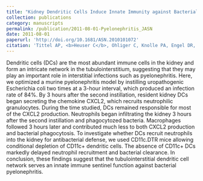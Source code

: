 ```yaml
---
title: "Kidney Dendritic Cells Induce Innate Immunity against Bacterial Pyelonephritis"
collection: publications
category: manuscripts
permalink: /publication/2011-08-01-Pyelonephritis_JASN
date: 2011-08-01
paperurl: 'http://doi.org/10.1681/ASN.2010101072'
citation: 'Tittel AP, <b>Heuser C</b>, Ohliger C, Knolle PA, Engel DR, Kurts C. 2011. Kidney dendritic cells rapidly induce innate immunity against bacterial pyelonephritis. J Am Soc Nephrol. Aug 1, 2011 22: 1435-1441'
---
```


Dendritic cells (DCs) are the most abundant immune cells in the kidney and form an intricate network in the tubulointerstitium, suggesting that they may play an important role in interstitial infections such as pyelonephritis. Here, we optimized a murine pyelonephritis model by instilling uropathogenic Escherichia coli two times at a 3-hour interval, which produced an infection rate of 84%. By 3 hours after the second instillation, resident kidney DCs began secreting the chemokine CXCL2, which recruits neutrophilic granulocytes. During the time studied, DCs remained responsible for most of the CXCL2 production. Neutrophils began infiltrating the kidney 3 hours after the second instillation and phagocytozed bacteria. Macrophages followed 3 hours later and contributed much less to both CXCL2 production and bacterial phagocytosis. To investigate whether DCs recruit neutrophils into the kidney for antibacterial defense, we used CD11c.DTR mice allowing conditional depletion of CD11c+ dendritic cells. The absence of CD11c+ DCs markedly delayed neutrophil recruitment and bacterial clearance. In conclusion, these findings suggest that the tubulointerstitial dendritic cell network serves an innate immune sentinel function against bacterial pyelonephritis.
